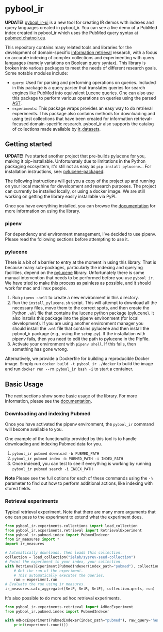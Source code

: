 # pybool_ir

**UPDATE!** [pybool_ir-ui](https://github.com/hscells/pybool_ir-ui) is a new tool for creating IR demos with indexes and query languages created in pybool_ir. You can see a live demo of a PubMed index created in pybool_ir which uses the PubMed query syntax at [pubmed.chatnoir.eu](https://pubmed.chatnoir.eu).

This repository contains many related tools and libraries for the development of domain-specific  [information retrieval](https://en.wikipedia.org/wiki/Information_retrieval) research, with a focus on accurate indexing of complex collections and experimenting with query languages (namely variations on Boolean query syntax). This library is broken into various packages to meet the needs of different research goals. Some notable modules include:

 - `query`: Used for parsing and performing operations on queries. Included in this package is a query parser that translates queries for search engines like PubMed into equivalent Lucene queries. One can also use this package to perform various operations on queries using the parsed [AST](https://en.wikipedia.org/wiki/Abstract_syntax_tree).
 - `experiments`: This package wraps provides an easy way to do retrieval experiments. This package also contains methods for downloading and using test collections that have been created for information retrieval-focused domain-specific research. pybool_ir also supports the catalog of collections made available by [ir_datasets](https://ir-datasets.com/).

## Getting started

**UPDATE!** I've started another project that pre-builds pylucene for you, making it pip-installable. Unfortunately due to limitations in the Python packaging ecosystem, it's still not as easy as `pip install pylucene`... For installation instructions, see: [pylucene-packaged](https://github.com/hscells/pylucene-packaged).

The following instructions will get you a copy of the project up and running on your local machine for development and research purposes. The project can currently be installed locally, or using a docker image. We are still working on getting the library easily installable via PyPI.

Once you have everything installed, you can browse the [documentation](https://scells.me/pybool_ir/) for more information on using the library.

### pipenv

For dependency and environment management, I've decided to use pipenv. Please read the following sections before attempting to use it.

### pylucene

There is a bit of a barrier to entry at the moment in using this library. That is because many sub-packages, particularly the indexing and querying facilities, depend on the [pylucene](https://lucene.apache.org/pylucene/) library. Unfortunately there is some manual intervention that needs to be performed before you use `pybool_ir`. We have tried to make this process as painless as possible, and it should work for mac and linux people.

 1. Run `pipenv shell` to create a new environment in this directory.
 2. Run the `install_pylucene.sh` script. This will attempt to download all the necessary files, move them to the correct spots, and then create the Python `.whl` file that contains the lucene python package (pylucene). It also installs this package into the pipenv environment (for local development). If you are using another environment manager you should install the `.whl` file that contains pylucene and then install the pybool_ir package (e.g., using the `setup.py`). If the installation with pipenv fails, then you need to edit the path to pylucene in the Pipfile.
 3. Activate your environment with `pipenv shell`. If this fails, then something has gone wrong. 

Alternatively, we provide a Dockerfile for building a reproducible Docker image. Simply run `docker build -t pybool_ir ./docker` to build the image and run `docker run --rm pybool_ir bash -i` to start a container.

## Basic Usage

The next sections show some basic usage of the library. For more information, please see the [documentation](https://scells.me/pybool_ir/).

### Downloading and indexing Pubmed

Once you have activated the pipenv environment, the `pybool_ir` command will become available to you. 

One example of the functionality provided by this tool is to handle downloading and indexing Pubmed data for you.

 1. `pybool_ir pubmed download -b PUBMED_PATH`
 2. `pybool_ir pubmed index -b PUBMED_PATH -i INDEX_PATH`
 3. Once indexed, you can test to see if everything is working by running `pybool_ir pubmed search -i INDEX_PATH`

**Note** Please see the full options for each of these commands using the `-h` parameter to find out how to perform additional actions, like indexing with stored fields.

### Retrieval experiments

Typical retrieval experiment. Note that there are many more arguments that one can pass to the experiment to extend what the experiment does.

```python
from pybool_ir.experiments.collections import load_collection
from pybool_ir.experiments.retrieval import RetrievalExperiment
from pybool_ir.pubmed.index import PubmedIndexer
from ir_measures import *
import ir_measures

# Automatically downloads, then loads this collection.
collection = load_collection("ielab/sysrev-seed-collection")
# Point the experiment to your index, your collection.
with RetrievalExperiment(PubmedIndexer(index_path="pubmed"), collection=collection) as experiment:
    # Get the run of the experiment.
    # This automatically executes the queries.
    run = experiment.run
# Evaluate the run using ir_measures.
ir_measures.calc_aggregate([SetP, SetR, SetF], collection.qrels, run)
```

It's also possible to do more ad hoc retrieval experiments.

```python
from pybool_ir.experiments.retrieval import AdHocExperiment
from pybool_ir.pubmed.index import PubmedIndexer

with AdHocExperiment(PubmedIndexer(index_path="pubmed"), raw_query="headache[tiab]") as experiment:
    print(experiment.count())
```
